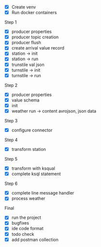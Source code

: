 - [x] Create venv
- [x] Run docker containers

Step 1

- [x] producer properties
- [x] producer topic creation
- [x] producer flush
- [x] create arrival value record
- [x] station -> init
- [x] station -> run
- [x] trunstile val json
- [x] turnstile -> init
- [x] turnstile -> run

Step 2

- [x] producer properties
- [x] value schema
- [x] init
- [x] weather run -> content avrojson, json data

Step 3

- [x] configure connector

Step 4

- [x] transform station

Step 5

- [x] transform with ksqual
- [x] complete ksql statement

Step 6

- [x] complete line message handler
- [x] process weather

Final

- [x] run the project
- [x] bugfixes
- [x] ide code format
- [x] todo check
- [x] add postman collection